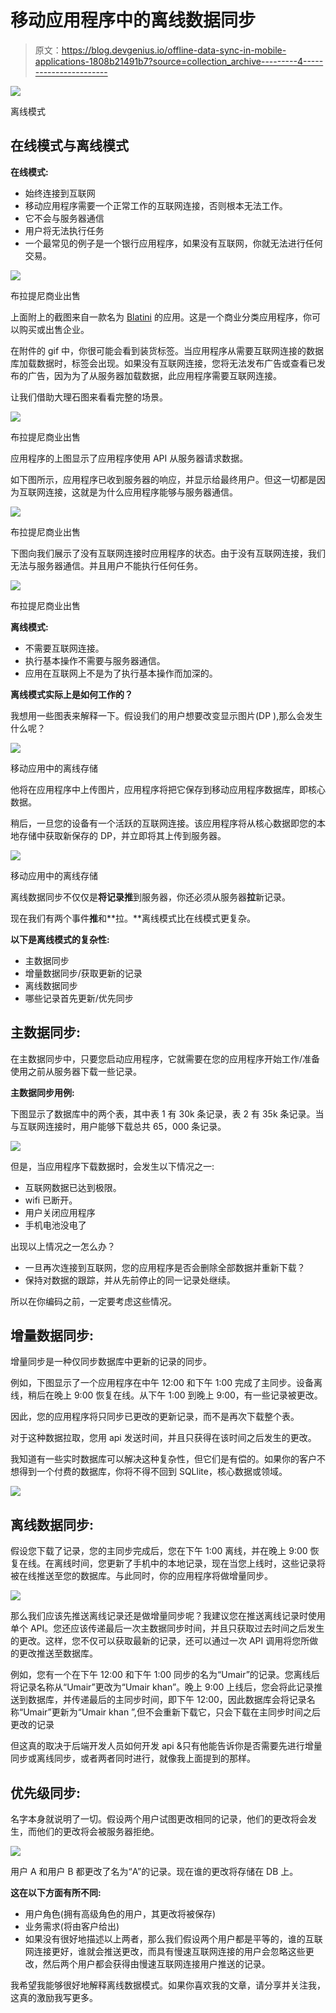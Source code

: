 # 移动应用程序中的离线数据同步

> 原文：<https://blog.devgenius.io/offline-data-sync-in-mobile-applications-1808b21491b7?source=collection_archive---------4----------------------->

![](img/d907537b1adb65ec8d17fffe924c75f4.png)

离线模式

## **在线模式与离线模式**

**在线模式:**

*   始终连接到互联网
*   移动应用程序需要一个正常工作的互联网连接，否则根本无法工作。
*   它不会与服务器通信
*   用户将无法执行任务
*   一个最常见的例子是一个银行应用程序，如果没有互联网，你就无法进行任何交易。

![](img/4489c5a92ad7e0804a9107c66dea0498.png)

布拉提尼商业出售

上面附上的截图来自一款名为 [Blatini](http://www.blatini.com) 的应用。这是一个商业分类应用程序，你可以购买或出售企业。

在附件的 gif 中，你很可能会看到装货标签。当应用程序从需要互联网连接的数据库加载数据时，标签会出现。如果没有互联网连接，您将无法发布广告或查看已发布的广告，因为为了从服务器加载数据，此应用程序需要互联网连接。

让我们借助大理石图来看看完整的场景。

![](img/c3db9c7ca68b227194cf8ed74a0e2d46.png)

布拉提尼商业出售

应用程序的上图显示了应用程序使用 API 从服务器请求数据。

如下图所示，应用程序已收到服务器的响应，并显示给最终用户。但这一切都是因为互联网连接，这就是为什么应用程序能够与服务器通信。

![](img/87f39b7542cd9e98fe975620c5cfeba6.png)

布拉提尼商业出售

下图向我们展示了没有互联网连接时应用程序的状态。由于没有互联网连接，我们无法与服务器通信。并且用户不能执行任何任务。

![](img/41c82499c3609a324d28e31ed347ecc8.png)

布拉提尼商业出售

**离线模式:**

*   不需要互联网连接。
*   执行基本操作不需要与服务器通信。
*   应用在互联网上不是为了执行基本操作而加深的。

**离线模式实际上是如何工作的？**

我想用一些图表来解释一下。假设我们的用户想要改变显示图片(DP ),那么会发生什么呢？

![](img/771c00ec388a740528b1bbc045942d53.png)

移动应用中的离线存储

他将在应用程序中上传图片，应用程序将把它保存到移动应用程序数据库，即核心数据。

稍后，一旦您的设备有一个活跃的互联网连接。该应用程序将从核心数据即您的本地存储中获取新保存的 DP，并立即将其上传到服务器。

![](img/7f2b7874d7dba02a321fa4992e650668.png)

移动应用中的离线存储

离线数据同步不仅仅是**将记录推**到服务器，你还必须从服务器**拉**新记录。

现在我们有两个事件**推**和**拉。**离线模式比在线模式更复杂。

**以下是离线模式的复杂性:**

*   主数据同步
*   增量数据同步/获取更新的记录
*   离线数据同步
*   哪些记录首先更新/优先同步

## 主数据同步:

在主数据同步中，只要您启动应用程序，它就需要在您的应用程序开始工作/准备使用之前从服务器下载一些记录。

**主数据同步用例:**

下图显示了数据库中的两个表，其中表 1 有 30k 条记录，表 2 有 35k 条记录。当与互联网连接时，用户能够下载总共 65，000 条记录。

![](img/1bf9ac003b0766ec61abe1a8502245bd.png)

但是，当应用程序下载数据时，会发生以下情况之一:

*   互联网数据已达到极限。
*   wifi 已断开。
*   用户关闭应用程序
*   手机电池没电了

出现以上情况之一怎么办？

*   一旦再次连接到互联网，您的应用程序是否会删除全部数据并重新下载？
*   保持对数据的跟踪，并从先前停止的同一记录处继续。

所以在你编码之前，一定要考虑这些情况。

## 增量数据同步:

增量同步是一种仅同步数据库中更新的记录的同步。

例如，下图显示了一个应用程序在中午 12:00 和下午 1:00 完成了主同步。设备离线，稍后在晚上 9:00 恢复在线。从下午 1:00 到晚上 9:00，有一些记录被更改。

因此，您的应用程序将只同步已更改的更新记录，而不是再次下载整个表。

对于这种数据拉取，您用 api 发送时间，并且只获得在该时间之后发生的更改。

我知道有一些实时数据库可以解决这种复杂性，但它们是有偿的。如果你的客户不想得到一个付费的数据库，你将不得不回到 SQLlite，核心数据或领域。

![](img/edc1be52a073753d975efe862f4eae8a.png)

## 离线数据同步:

假设您下载了记录，您的主同步完成后，您在下午 1:00 离线，并在晚上 9:00 恢复在线。在离线时间，您更新了手机中的本地记录，现在当您上线时，这些记录将被在线推送至您的数据库。与此同时，你的应用程序将做增量同步。

![](img/4152cce6eb29dc60f7edad4a9c835732.png)

那么我们应该先推送离线记录还是做增量同步呢？我建议您在推送离线记录时使用单个 API。您还应该传递最后一次主数据同步时间，并且只获取过去时间之后发生的更改。这样，您不仅可以获取最新的记录，还可以通过一次 API 调用将您所做的更改推送至数据库。

例如，您有一个在下午 12:00 和下午 1:00 同步的名为“Umair”的记录。您离线后将记录名称从“Umair”更改为“Umair khan”。晚上 9:00 上线后，您会将此记录推送到数据库，并传递最后的主同步时间，即下午 12:00，因此数据库会将记录名称“Umair”更新为“Umair khan ”,但不会重新下载它，只会下载在主同步时间之后更改的记录

但这真的取决于后端开发人员如何开发 api &只有他能告诉你是否需要先进行增量同步或离线同步，或者两者同时进行，就像我上面提到的那样。

## 优先级同步:

名字本身就说明了一切。假设两个用户试图更改相同的记录，他们的更改将会发生，而他们的更改将会被服务器拒绝。

![](img/02f2c101dd56bb4a2b75ec187b69fdee.png)

用户 A 和用户 B 都更改了名为“A”的记录。现在谁的更改将存储在 DB 上。

**这在以下方面有所不同:**

*   用户角色(拥有高级角色的用户，其更改将被保存)
*   业务需求(将由客户给出)
*   如果没有很好地描述以上两者，那么我们假设两个用户都是平等的，谁的互联网连接更好，谁就会推送更改，而具有慢速互联网连接的用户会忽略这些更改，然后两个用户都会获得由慢速互联网连接用户推送的记录。

我希望我能够很好地解释离线数据模式。如果你喜欢我的文章，请分享并关注我，这真的激励我写更多。